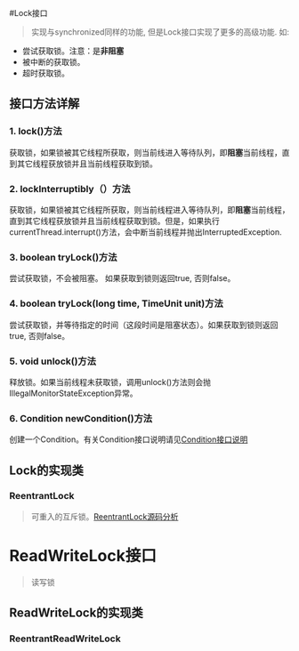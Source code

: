 #Lock接口
> 实现与synchronized同样的功能, 但是Lock接口实现了更多的高级功能. 如:

 - 尝试获取锁。注意：是**非阻塞**
 - 被中断的获取锁。
 - 超时获取锁。

## 接口方法详解
### 1. lock()方法
获取锁，如果锁被其它线程所获取，则当前线进入等待队列，即**阻塞**当前线程，直到其它线程获放锁并且当前线程获取到锁。
### 2. lockInterruptibly（）方法
获取锁，如果锁被其它线程所获取，则当前线程进入等待队列，即**阻塞**当前线程，直到其它线程获放锁并且当前线程获取到锁。但是，如果执行currentThread.interrupt()方法，会中断当前线程并抛出InterruptedException. 
### 3. boolean tryLock()方法
尝试获取锁，不会被阻塞。 如果获取到锁则返回true, 否则false。
### 4. boolean tryLock(long time, TimeUnit unit)方法
尝试获取锁，并等待指定的时间（这段时间是阻塞状态）。如果获取到锁则返回true, 否则false。
### 5. void unlock()方法
释放锁。如果当前线程未获取锁，调用unlock()方法则会抛IllegalMonitorStateException异常。
### 6. Condition newCondition()方法
创建一个Condition。有关Condition接口说明请见[Condition接口说明](/java/j.u.c/Condition接口说明.md)

## Lock的实现类 ##
### ReentrantLock ###
> 可重入的互斥锁。[ReentrantLock源码分析](/java/j.u.c/ReentrantLock源码分析.md)


# ReadWriteLock接口
> 读写锁

## ReadWriteLock的实现类
### ReentrantReadWriteLock ###


